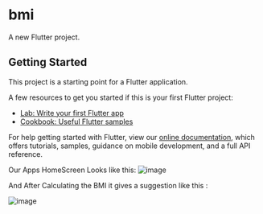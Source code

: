 # bmi

A new Flutter project.

## Getting Started

This project is a starting point for a Flutter application.

A few resources to get you started if this is your first Flutter project:

- [Lab: Write your first Flutter app](https://flutter.dev/docs/get-started/codelab)
- [Cookbook: Useful Flutter samples](https://flutter.dev/docs/cookbook)

For help getting started with Flutter, view our
[online documentation](https://flutter.dev/docs), which offers tutorials,
samples, guidance on mobile development, and a full API reference.

Our Apps HomeScreen Looks like this:
![image](https://user-images.githubusercontent.com/67215990/199092285-45e153d1-f2ec-4cbc-b907-cb7265f3a130.png)

And After Calculating the BMI it gives a suggestion like this :

![image](https://user-images.githubusercontent.com/67215990/199092540-6d241717-185b-4566-aa7b-319e4b34c7f6.png)

